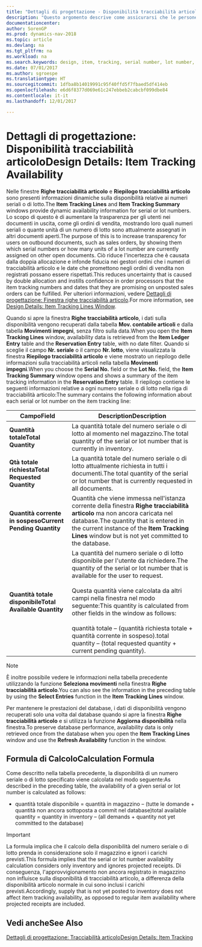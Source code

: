 ```yaml
---
title: "Dettagli di progettazione - Disponibilità tracciabilità articolo"
description: "Questo argomento descrive come assicurarsi che le persone che elaborano ordini possono basarsi sulla disponibilità dei numeri seriali o di lotto."
documentationcenter: 
author: SorenGP
ms.prod: dynamics-nav-2018
ms.topic: article
ms.devlang: na
ms.tgt_pltfrm: na
ms.workload: na
ms.search.keywords: design, item, tracking, serial number, lot number, outbound documents
ms.date: 07/01/2017
ms.author: sgroespe
ms.translationtype: HT
ms.sourcegitcommit: 1dfba8b14019991c95f40ffd5f7fbaed5df414eb
ms.openlocfilehash: e6d6f8377d069e61c247ebbeb2cabcbf099dbe84
ms.contentlocale: it-it
ms.lasthandoff: 12/01/2017

---
```

# <a name="design-details-item-tracking-availability"></a><span data-ttu-id="a70a6-103">Dettagli di progettazione: Disponibilità tracciabilità articolo</span><span class="sxs-lookup"><span data-stu-id="a70a6-103">Design Details: Item Tracking Availability</span></span>
<span data-ttu-id="a70a6-104">Nelle finestre **Righe tracciabilità articolo** e **Riepilogo tracciabilità articolo** sono presenti informazioni dinamiche sulla disponibilità relative ai numeri seriali o di lotto.</span><span class="sxs-lookup"><span data-stu-id="a70a6-104">The **Item Tracking Lines** and **Item Tracking Summary** windows provide dynamic availability information for serial or lot numbers.</span></span> <span data-ttu-id="a70a6-105">Lo scopo di questo è di aumentare la trasparenza per gli utenti nei documenti in uscita, come gli ordini di vendita, mostrando loro quali numeri seriali o quante unità di un numero di lotto sono attualmente assegnati in altri documenti aperti.</span><span class="sxs-lookup"><span data-stu-id="a70a6-105">The purpose of this is to increase transparency for users on outbound documents, such as sales orders, by showing them which serial numbers or how many units of a lot number are currently assigned on other open documents.</span></span> <span data-ttu-id="a70a6-106">Ciò riduce l'incertezza che è causata dalla doppia allocazione e infonde fiducia nei gestori ordini che i numeri di tracciabilità articolo e le date che promettono negli ordini di vendita non registrati possano essere rispettati.</span><span class="sxs-lookup"><span data-stu-id="a70a6-106">This reduces uncertainty that is caused by double allocation and instills confidence in order processors that the item tracking numbers and dates that they are promising on unposted sales orders can be fulfilled.</span></span> <span data-ttu-id="a70a6-107">Per ulteriori informazioni, vedere [Dettagli di progettazione: Finestra righe tracciabilità articolo](design-details-item-tracking-lines-window.md).</span><span class="sxs-lookup"><span data-stu-id="a70a6-107">For more information, see [Design Details: Item Tracking Lines Window](design-details-item-tracking-lines-window.md).</span></span>  
  
<span data-ttu-id="a70a6-108">Quando si apre la finestra **Righe tracciabilità articolo**, i dati sulla disponibilità vengono recuperati dalla tabella **Mov. contabile articoli** e dalla tabella **Movimenti impegni**, senza filtro sulla data.</span><span class="sxs-lookup"><span data-stu-id="a70a6-108">When you open the **Item Tracking Lines** window, availability data is retrieved from the **Item Ledger Entry** table and the **Reservation Entry** table, with no date filter.</span></span> <span data-ttu-id="a70a6-109">Quando si sceglie il campo **Nr. seriale** o il campo **Nr. lotto**, viene visualizzata la finestra **Riepilogo tracciabilità articolo** e viene mostrato un riepilogo delle informazioni sulla tracciabilità articoli nella tabella **Movimenti impegni**.</span><span class="sxs-lookup"><span data-stu-id="a70a6-109">When you choose the **Serial No.** field or the **Lot No.** field, the **Item Tracking Summary** window opens and shows a summary of the item tracking information in the **Reservation Entry** table.</span></span> <span data-ttu-id="a70a6-110">Il riepilogo contiene le seguenti informazioni relative a ogni numero seriale o di lotto nella riga di tracciabilità articolo:</span><span class="sxs-lookup"><span data-stu-id="a70a6-110">The summary contains the following information about each serial or lot number on the item tracking line:</span></span>  
  
|<span data-ttu-id="a70a6-111">Campo</span><span class="sxs-lookup"><span data-stu-id="a70a6-111">Field</span></span>|<span data-ttu-id="a70a6-112">Description</span><span class="sxs-lookup"><span data-stu-id="a70a6-112">Description</span></span>|  
|---------------------------------|---------------------------------------|  
|<span data-ttu-id="a70a6-113">**Quantità totale**</span><span class="sxs-lookup"><span data-stu-id="a70a6-113">**Total Quantity**</span></span>|<span data-ttu-id="a70a6-114">La quantità totale del numero seriale o di lotto al momento nel magazzino.</span><span class="sxs-lookup"><span data-stu-id="a70a6-114">The total quantity of the serial or lot number that is currently in inventory.</span></span>|  
|<span data-ttu-id="a70a6-115">**Qtà totale richiesta**</span><span class="sxs-lookup"><span data-stu-id="a70a6-115">**Total Requested Quantity**</span></span>|<span data-ttu-id="a70a6-116">La quantità totale del numero seriale o di lotto attualmente richiesta in tutti i documenti.</span><span class="sxs-lookup"><span data-stu-id="a70a6-116">The total quantity of the serial or lot number that is currently requested in all documents.</span></span>|  
|<span data-ttu-id="a70a6-117">**Quantità corrente in sospeso**</span><span class="sxs-lookup"><span data-stu-id="a70a6-117">**Current Pending Quantity**</span></span>|<span data-ttu-id="a70a6-118">Quantità che viene immessa nell'istanza corrente della finestra **Righe tracciabilità articolo** ma non ancora caricata nel database.</span><span class="sxs-lookup"><span data-stu-id="a70a6-118">The quantity that is entered in the current instance of the **Item Tracking Lines** window but is not yet committed to the database.</span></span>|  
|<span data-ttu-id="a70a6-119">**Quantità totale disponibile**</span><span class="sxs-lookup"><span data-stu-id="a70a6-119">**Total Available Quantity**</span></span>|<span data-ttu-id="a70a6-120">La quantità del numero seriale o di lotto disponibile per l'utente da richiedere.</span><span class="sxs-lookup"><span data-stu-id="a70a6-120">The quantity of the serial or lot number that is available for the user to request.</span></span><br /><br /> <span data-ttu-id="a70a6-121">Questa quantità viene calcolata da altri campi nella finestra nel modo seguente:</span><span class="sxs-lookup"><span data-stu-id="a70a6-121">This quantity is calculated from other fields in the window as follows:</span></span><br /><br /> <span data-ttu-id="a70a6-122">quantità totale – (quantità richiesta totale + quantità corrente in sospeso).</span><span class="sxs-lookup"><span data-stu-id="a70a6-122">total quantity – (total requested quantity + current pending quantity).</span></span>|  
  
> [!NOTE]  
>  <span data-ttu-id="a70a6-123">È inoltre possibile vedere le informazioni nella tabella precedente utilizzando la funzione **Seleziona movimenti** nella finestra **Righe tracciabilità articolo**.</span><span class="sxs-lookup"><span data-stu-id="a70a6-123">You can also see the information in the preceding table by using the **Select Entries** function in the **Item Tracking Lines** window.</span></span>  
  
<span data-ttu-id="a70a6-124">Per mantenere le prestazioni del database, i dati di disponibilità vengono recuperati solo una volta dal database quando si apre la finestra **Righe tracciabilità articolo** e si utilizza la funzione **Aggiorna disponibilità** nella finestra.</span><span class="sxs-lookup"><span data-stu-id="a70a6-124">To preserve database performance, availability data is only retrieved once from the database when you open the **Item Tracking Lines** window and use the **Refresh Availability** function in the window.</span></span>  
  
## <a name="calculation-formula"></a><span data-ttu-id="a70a6-125">Formula di Calcolo</span><span class="sxs-lookup"><span data-stu-id="a70a6-125">Calculation Formula</span></span>  
<span data-ttu-id="a70a6-126">Come descritto nella tabella precedente, la disponibilità di un numero seriale o di lotto specificato viene calcolata nel modo seguente:</span><span class="sxs-lookup"><span data-stu-id="a70a6-126">As described in the preceding table, the availability of a given serial or lot number is calculated as follows:</span></span>  
  
* <span data-ttu-id="a70a6-127">quantità totale disponibile = quantità in magazzino – (tutte le domande + quantità non ancora sottoposta a commit nel database)</span><span class="sxs-lookup"><span data-stu-id="a70a6-127">total available quantity = quantity in inventory – (all demands + quantity not yet committed to the database)</span></span>  
  
> [!IMPORTANT]  
>  <span data-ttu-id="a70a6-128">La formula implica che il calcolo della disponibilità del numero seriale o di lotto prenda in considerazione solo il magazzino e ignori i carichi previsti.</span><span class="sxs-lookup"><span data-stu-id="a70a6-128">This formula implies that the serial or lot number availability calculation considers only inventory and ignores projected receipts.</span></span> <span data-ttu-id="a70a6-129">Di conseguenza, l'approvvigionamento non ancora registrato in magazzino non influisce sulla disponibilità di tracciabilità articolo, a differenza della disponibilità articolo normale in cui sono inclusi i carichi previsti.</span><span class="sxs-lookup"><span data-stu-id="a70a6-129">Accordingly, supply that is not yet posted to inventory does not affect item tracking availability, as opposed to regular item availability where projected receipts are included.</span></span>  
  
## <a name="see-also"></a><span data-ttu-id="a70a6-130">Vedi anche</span><span class="sxs-lookup"><span data-stu-id="a70a6-130">See Also</span></span>  
[<span data-ttu-id="a70a6-131">Dettagli di progettazione: Tracciabilità articolo</span><span class="sxs-lookup"><span data-stu-id="a70a6-131">Design Details: Item Tracking</span></span>](design-details-item-tracking.md)
